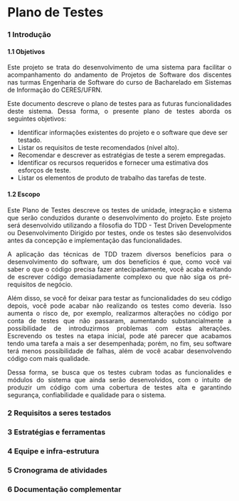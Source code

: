 # Plano de Testes 

### 1 Introdução 

#### 1.1 Objetivos 

<p align="justify"> 
Este projeto se trata do desenvolvimento de uma sistema para facilitar o acompanhamento do andamento de Projetos de Software dos discentes nas turmas Engenharia de Software do curso de Bacharelado em Sistemas de Informação do CERES/UFRN. 
</p>


<p align="justify"> 
Este documento descreve o plano de testes para as futuras funcionalidades deste sistema. Dessa forma, o presente plano de testes aborda os seguintes objetivos: 
</p>

- Identificar informações existentes do projeto e o software que deve ser testado.
- Listar os requisitos de teste recomendados (nível alto).
- Recomendar e descrever as estratégias de teste a serem empregadas.
- Identificar os recursos requeridos e fornecer uma estimativa dos esforços de teste.
- Listar os elementos de produto de trabalho das tarefas de teste.

#### 1.2 Escopo

<p align="justify">
Este Plano de Testes descreve os testes de unidade, integração e sistema que serão conduzidos durante o desenvolvimento do projeto. Este projeto será desenvolvido utilizando a filosofia do TDD - Test Driven Developmente ou Desenvolvimento Dirigido por testes, onde os testes são desenvolvidos antes da concepção e implementação das funcionalidades.
</p>

<p align="justify">
A aplicação das técnicas de TDD trazem diversos benefícios para o desenvolvimento do software, um dos benefícios é que, como você vai saber o que o código precisa fazer antecipadamente, você acaba evitando de escrever código demasiadamente complexo ou que não siga os pré-requisitos de negócio. 
</p>

<p align="justify">
Além disso, se você for deixar para testar as funcionalidades do seu código depois, você pode acabar não realizando os testes como deveria. Isso aumenta o risco de, por exemplo, realizarmos alterações no código por conta de testes que não passaram, aumentando substancialmente a possibilidade de introduzirmos problemas com estas alterações. Escrevendo os testes na etapa inicial, pode até parecer que acabamos tendo uma tarefa a mais a ser desempenhada; porém, no fim, seu software terá menos possibilidade de falhas, além de você acabar desenvolvendo código com mais qualidade.
</p>

<p align="justify">
Dessa forma, se busca que os testes cubram todas as funcionalides e módulos do sistema que ainda serão desenvolvidos, com o intuito de produzir um código com uma cobertura de testes alta e garantindo segurança, confiabilidade e qualidade para o sistema. 
</p>




### 2 Requisitos a seres testados 

### 3 Estratégias e ferramentas 

### 4 Equipe e infra-estrutura 

### 5 Cronograma de atividades

### 6 Documentação complementar 

